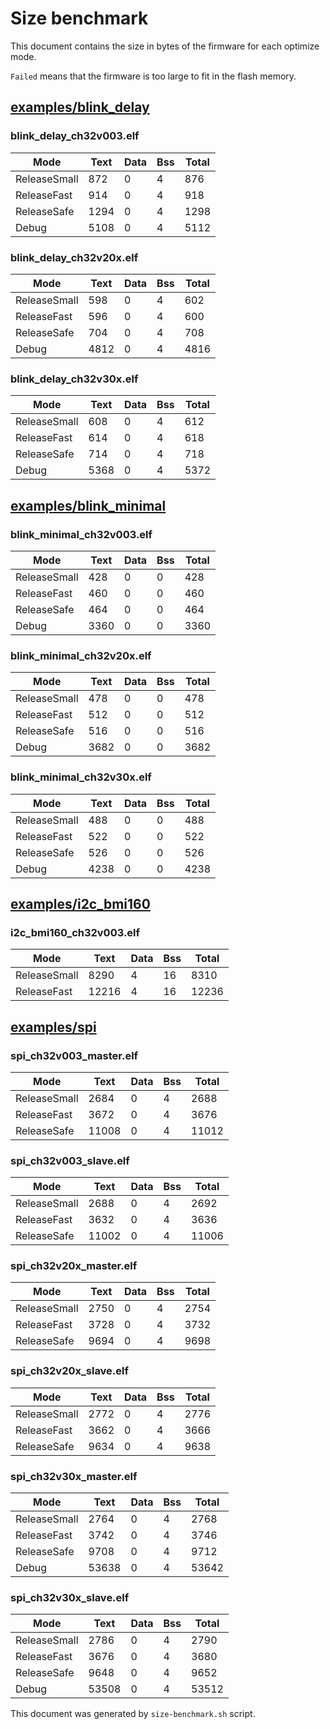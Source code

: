 # Size benchmark

This document contains the size in bytes of the firmware for each optimize mode.

`Failed` means that the firmware is too large to fit in the flash memory.

## [examples/blink_delay](examples/blink_delay)

### blink_delay_ch32v003.elf 

| Mode | Text | Data | Bss | Total |
|--------|--------|--------|--------|--------|
| ReleaseSmall | 872 | 0 | 4 | 876 | 
| ReleaseFast | 914 | 0 | 4 | 918 | 
| ReleaseSafe | 1294 | 0 | 4 | 1298 | 
| Debug | 5108 | 0 | 4 | 5112 | 

### blink_delay_ch32v20x.elf 

| Mode | Text | Data | Bss | Total |
|--------|--------|--------|--------|--------|
| ReleaseSmall | 598 | 0 | 4 | 602 | 
| ReleaseFast | 596 | 0 | 4 | 600 | 
| ReleaseSafe | 704 | 0 | 4 | 708 | 
| Debug | 4812 | 0 | 4 | 4816 | 

### blink_delay_ch32v30x.elf 

| Mode | Text | Data | Bss | Total |
|--------|--------|--------|--------|--------|
| ReleaseSmall | 608 | 0 | 4 | 612 | 
| ReleaseFast | 614 | 0 | 4 | 618 | 
| ReleaseSafe | 714 | 0 | 4 | 718 | 
| Debug | 5368 | 0 | 4 | 5372 | 


## [examples/blink_minimal](examples/blink_minimal)

### blink_minimal_ch32v003.elf 

| Mode | Text | Data | Bss | Total |
|--------|--------|--------|--------|--------|
| ReleaseSmall | 428 | 0 | 0 | 428 | 
| ReleaseFast | 460 | 0 | 0 | 460 | 
| ReleaseSafe | 464 | 0 | 0 | 464 | 
| Debug | 3360 | 0 | 0 | 3360 | 

### blink_minimal_ch32v20x.elf 

| Mode | Text | Data | Bss | Total |
|--------|--------|--------|--------|--------|
| ReleaseSmall | 478 | 0 | 0 | 478 | 
| ReleaseFast | 512 | 0 | 0 | 512 | 
| ReleaseSafe | 516 | 0 | 0 | 516 | 
| Debug | 3682 | 0 | 0 | 3682 | 

### blink_minimal_ch32v30x.elf 

| Mode | Text | Data | Bss | Total |
|--------|--------|--------|--------|--------|
| ReleaseSmall | 488 | 0 | 0 | 488 | 
| ReleaseFast | 522 | 0 | 0 | 522 | 
| ReleaseSafe | 526 | 0 | 0 | 526 | 
| Debug | 4238 | 0 | 0 | 4238 | 


## [examples/i2c_bmi160](examples/i2c_bmi160)

### i2c_bmi160_ch32v003.elf 

| Mode | Text | Data | Bss | Total |
|--------|--------|--------|--------|--------|
| ReleaseSmall | 8290 | 4 | 16 | 8310 | 
| ReleaseFast | 12216 | 4 | 16 | 12236 | 


## [examples/spi](examples/spi)

### spi_ch32v003_master.elf 

| Mode | Text | Data | Bss | Total |
|--------|--------|--------|--------|--------|
| ReleaseSmall | 2684 | 0 | 4 | 2688 | 
| ReleaseFast | 3672 | 0 | 4 | 3676 | 
| ReleaseSafe | 11008 | 0 | 4 | 11012 | 

### spi_ch32v003_slave.elf 

| Mode | Text | Data | Bss | Total |
|--------|--------|--------|--------|--------|
| ReleaseSmall | 2688 | 0 | 4 | 2692 | 
| ReleaseFast | 3632 | 0 | 4 | 3636 | 
| ReleaseSafe | 11002 | 0 | 4 | 11006 | 

### spi_ch32v20x_master.elf 

| Mode | Text | Data | Bss | Total |
|--------|--------|--------|--------|--------|
| ReleaseSmall | 2750 | 0 | 4 | 2754 | 
| ReleaseFast | 3728 | 0 | 4 | 3732 | 
| ReleaseSafe | 9694 | 0 | 4 | 9698 | 

### spi_ch32v20x_slave.elf 

| Mode | Text | Data | Bss | Total |
|--------|--------|--------|--------|--------|
| ReleaseSmall | 2772 | 0 | 4 | 2776 | 
| ReleaseFast | 3662 | 0 | 4 | 3666 | 
| ReleaseSafe | 9634 | 0 | 4 | 9638 | 

### spi_ch32v30x_master.elf 

| Mode | Text | Data | Bss | Total |
|--------|--------|--------|--------|--------|
| ReleaseSmall | 2764 | 0 | 4 | 2768 | 
| ReleaseFast | 3742 | 0 | 4 | 3746 | 
| ReleaseSafe | 9708 | 0 | 4 | 9712 | 
| Debug | 53638 | 0 | 4 | 53642 | 

### spi_ch32v30x_slave.elf 

| Mode | Text | Data | Bss | Total |
|--------|--------|--------|--------|--------|
| ReleaseSmall | 2786 | 0 | 4 | 2790 | 
| ReleaseFast | 3676 | 0 | 4 | 3680 | 
| ReleaseSafe | 9648 | 0 | 4 | 9652 | 
| Debug | 53508 | 0 | 4 | 53512 | 



This document was generated by `size-benchmark.sh` script.
